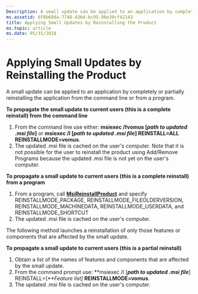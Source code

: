 ```yaml
---
Description: A small update can be applied to an application by completely or partially reinstalling the application from the command line or from a program.
ms.assetid: 6f8b68da-7748-436d-bc95-96e39cf42143
title: Applying Small Updates by Reinstalling the Product
ms.topic: article
ms.date: 05/31/2018
---
```


# Applying Small Updates by Reinstalling the Product

A small update can be applied to an application by completely or partially reinstalling the application from the command line or from a program.

**To propagate the small update to current users (this is a complete reinstall) from the command line**

1.  From the command line use either: **msiexec /fvomus \[***path to updated .msi file***\]** or **msiexec /I \[***path to updated .msi file***\] REINSTALL=ALL REINSTALLMODE=vomus**.
2.  The updated .msi file is cached on the user's computer. Note that it is not possible for the user to reinstall the product using Add/Remove Programs because the updated .msi file is not yet on the user's computer.

**To propagate a small update to current users (this is a complete reinstall) from a program**

1.  From a program, call [**MsiReinstallProduct**](/windows/desktop/api/Msi/nf-msi-msireinstallproducta) and specify REINSTALLMODE\_PACKAGE, REINSTALLMODE\_FILEOLDERVERSION, REINSTALLMODE\_MACHINEDATA, REINSTALLMODE\_USERDATA, and REINSTALLMODE\_SHORTCUT
2.  The updated .msi file is cached on the user's computer.

The following method launches a reinstallation of only those features or components that are affected by the small update.

**To propagate a small update to current users (this is a partial reinstall)**

1.  Obtain a list of the names of features and components that are affected by the small update.
2.  From the command prompt use: **msiexec /I \[***path to updated .msi file***\] REINSTALL=\[***Feature list\]* **REINSTALLMODE=vomus**.
3.  The updated .msi file is cached on the user's computer.

 

 



